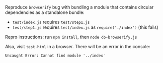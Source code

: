 Reproduce `browserify` bug with bundling a module that contains circular
dependencies as a standalone bundle:

- `test/index.js` requires `test/step1.js`
- `test/step1.js` requires `test/index.js` as `require('./index')` (this fails)

Repro instructions:  run `npm install`, then `node do-browserify.js`

Also, visit `test.html` in a browser.  There will be an error in the console:

```
Uncaught Error: Cannot find module '../index'
```
